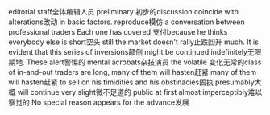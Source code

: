  editorial staff全体编辑人员
 preliminary 初步的discussion
 coincide with alterations改动 in basic factors. 
 reproduce模仿 a conversation between professional traders
 Each one has covered 支付because he thinks everybody else is short空头 still the market doesn't rally止跌回升 much.
 It is evident that this series of inversions颠倒 might be continued indefinitely无限期地. These alert警惕的 mental acrobats杂技演员
 the volatile 变化无常的class of in-and-out traders are long, many of them will hasten赶紧 
 many of them will hasten赶紧 to sell on 
 his timidities and his obstinacies固执
 presumably大概 will continue 
 very slight微不足道的 public
 at first almost imperceptibly难以察觉的
 No special reason appears for the advance发展